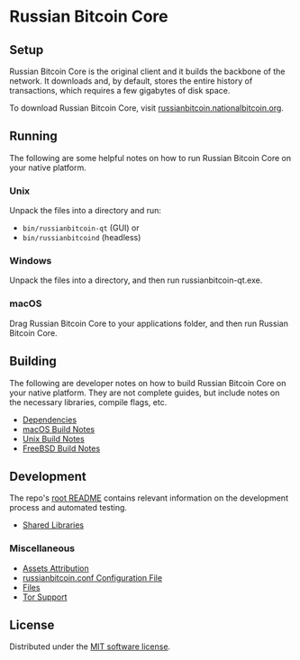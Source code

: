 Russian Bitcoin Core
=============

Setup
---------------------
Russian Bitcoin Core is the original client and it builds the backbone of the network. It downloads and, by default, stores the entire history of transactions, which requires a few gigabytes of disk space.

To download Russian Bitcoin Core, visit [russianbitcoin.nationalbitcoin.org](http://russianbitcoin.nationalbitcoin.org/download/).

Running
---------------------
The following are some helpful notes on how to run Russian Bitcoin Core on your native platform.

### Unix

Unpack the files into a directory and run:

- `bin/russianbitcoin-qt` (GUI) or
- `bin/russianbitcoind` (headless)

### Windows

Unpack the files into a directory, and then run russianbitcoin-qt.exe.

### macOS

Drag Russian Bitcoin Core to your applications folder, and then run Russian Bitcoin Core.

Building
---------------------
The following are developer notes on how to build Russian Bitcoin Core on your native platform. They are not complete guides, but include notes on the necessary libraries, compile flags, etc.

- [Dependencies](dependencies.md)
- [macOS Build Notes](build-osx.md)
- [Unix Build Notes](build-unix.md)
- [FreeBSD Build Notes](build-freebsd.md)

Development
---------------------
The repo's [root README](/README.md) contains relevant information on the development process and automated testing.

- [Shared Libraries](shared-libraries.md)

### Miscellaneous
- [Assets Attribution](assets-attribution.md)
- [russianbitcoin.conf Configuration File](russianbitcoin-conf.md)
- [Files](files.md)
- [Tor Support](tor.md)

License
---------------------
Distributed under the [MIT software license](/COPYING).

